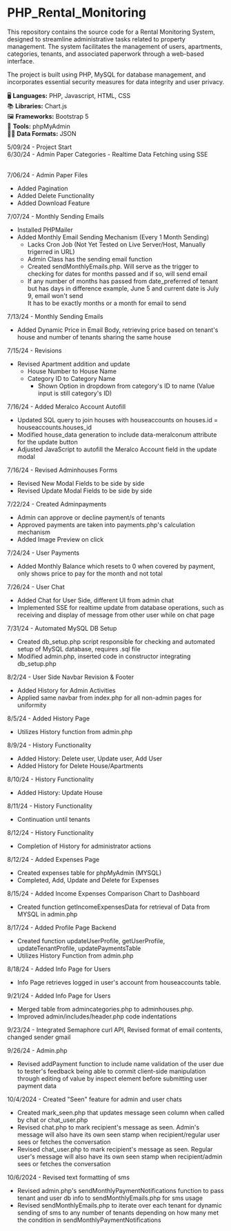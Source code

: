 # PHP_Rental_Monitoring
This repository contains the source code for a Rental Monitoring System, designed to streamline administrative tasks related to property management. The system facilitates the management of users, apartments, categories, tenants, and associated paperwork through a web-based interface. 

The project is built using PHP, MySQL for database management, and incorporates essential security measures for data integrity and user privacy.

🖥 <strong>Languages:</strong> PHP, Javascript, HTML, CSS <br>
📚 <strong>Libraries:</strong> Chart.js <br>
🖼 <strong>Frameworks:</strong> Bootstrap 5 <br>
🔨 <strong>Tools:</strong> phpMyAdmin <br>
👨‍💻 <strong>Data Formats:</strong> JSON <br>



5/09/24 - Project Start <br>
6/30/24 - Admin Paper Categories - Realtime Data Fetching using SSE <br><br>

7/06/24 - Admin Paper Files <br>
- Added Pagination <br>
- Added Delete Functionality <br>
- Added Download Feature <br>

7/07/24 - Monthly Sending Emails <br>
- Installed PHPMailer <br>
- Added Monthly Email Sending Mechanism (Every 1 Month Sending) <br>
   - Lacks Cron Job (Not Yet Tested on Live Server/Host, Manually trigerred in URL) <br>
   - Admin Class has the sending email function
   - Created sendMonthlyEmails.php. Will serve as the trigger to checking for dates for months passed and if so, will send email <br>
   - If any number of months has passed from date_preferred of tenant but has days in difference example, June 5 and current date is July 9, email won't send <br>
     It has to be exactly months or a month for email to send <br>

7/13/24 - Monthly Sending Emails<br>
- Added Dynamic Price in Email Body, retrieving price based on tenant's house and number of tenants sharing the same house <br>

7/15/24 - Revisions <br>
- Revised Apartment addition and update <br>
  - House Number to House Name <br>
  - Category ID to Category Name <br>
    - Shown Option in dropdown from category's ID to name (Value input is still category's ID) <br>

7/16/24 - Added Meralco Account Autofill <br>
- Updated SQL query to join houses with houseaccounts on houses.id = houseaccounts.houses_id <br>
- Modified house_data generation to include data-meralconum attribute for the update button <br>
- Adjusted JavaScript to autofill the Meralco Account field in the update modal <br>

7/16/24 - Revised Adminhouses Forms <br>
- Revised New Modal Fields to be side by side <br>
- Revised Update Modal Fields to be side by side <br>

7/22/24 - Created Adminpayments <br>
- Admin can approve or decline payment/s of tenants <br>
- Approved payments are taken into payments.php's calculation mechanism <br>
- Added Image Preview on click <br>

7/24/24 - User Payments <br>
- Added Monthly Balance which resets to 0 when covered by payment, only shows price to pay for the month and not total <br>

7/26/24 - User Chat <br>
- Added Chat for User Side, different UI from admin chat <br>
- Implemented SSE for realtime update from database operations, such as receiving and display of message from other user while on chat page <br>

7/31/24 - Automated MySQL DB Setup <br>
- Created db_setup.php script responsible for checking and automated setup of MySQL database, requires .sql file <br>
- Modified admin.php, inserted code in constructor integrating db_setup.php <br>

8/2/24 - User Side Navbar Revision & Footer <br>
- Added History for Admin Activities <br>
- Applied same navbar from index.php for all non-admin pages for uniformity <br>

8/5/24 - Added History Page <br>
- Utilizes History function from admin.php <br>

8/9/24 - History Functionality <br>
- Added History: Delete user, Update user, Add User <br>
- Added History for Delete House/Apartments <br>

8/10/24 - History Functionality <br>
- Added History: Update House <br>

8/11/24 - History Functionality <br>
- Continuation until tenants <br>

8/12/24 - History Functionality <br>
- Completion of History for administrator actions <br>

8/12/24 - Added Expenses Page <br>
- Created expenses table for phpMyAdmin (MYSQL) <br>
- Completed, Add, Update and Delete for Expenses <br>

8/15/24 - Added Income Expenses Comparison Chart to Dashboard <br>
- Created function getIncomeExpensesData for retrieval of Data from MYSQL in admin.php <br>

8/17/24 - Added Profile Page Backend <br>
- Created function updateUserProfile, getUserProfile, updateTenantProfile, updatePaymentsTable <br>
- Utilizes History Function from admin.php <br>

8/18/24 - Added Info Page for Users <br>
- Info Page retrieves logged in user's account from houseaccounts table. <br>

9/21/24 - Added Info Page for Users <br>
- Merged table from admincategories.php to adminhouses.php. <br>
- Improved admin/includes/header.php code indentations <br>

9/23/24 - Integrated Semaphore curl API, Revised format of email contents, changed sender gmail <br>

9/26/24 - Admin.php <br>
- Revised addPayment function to include name validation of the user due to tester's feedback being able to commit client-side manipulation through editing of value by inspect element before submitting user payment data <br> 

10/4/2024 - Created "Seen" feature for admin and user chats <br>
- Created mark_seen.php that updates message seen column when called by chat or chat_user.php <br>
- Revised chat.php to mark recipient's message as seen. Admin's message will also have its own seen stamp when recipient/regular user sees or fetches the conversation <br>
- Revised chat_user.php to mark recipient's message as seen. Regular user's message will also have its own seen stamp when recipient/admin sees or fetches the conversation <br>

10/6/2024 - Revised text formatting of sms <br>
- Revised admin.php's sendMonthlyPaymentNotifications function to pass tenant and user db info to sendMonthlyEmails.php for sms usage <br>
- Revised sendMonthlyEmails.php to iterate over each tenant for dynamic sending of sms to any number of tenants depending on how many met the condition in sendMonthlyPaymentNotifications <br>